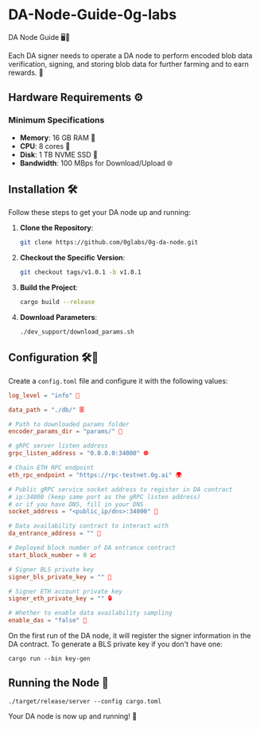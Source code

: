 # DA-Node-Guide-0g-labs
DA Node Guide 🖥️🔐

Each DA signer needs to operate a DA node to perform encoded blob data verification, signing, and storing blob data for further farming and to earn rewards. 🚀

## Hardware Requirements ⚙️

### Minimum Specifications
- **Memory**: 16 GB RAM 💾
- **CPU**: 8 cores 🧠
- **Disk**: 1 TB NVME SSD 💽
- **Bandwidth**: 100 MBps for Download/Upload 🌐

## Installation 🛠️

Follow these steps to get your DA node up and running:

1. **Clone the Repository**:
    ```bash
    git clone https://github.com/0glabs/0g-da-node.git
    ```

2. **Checkout the Specific Version**:
    ```bash
    git checkout tags/v1.0.1 -b v1.0.1
    ```

3. **Build the Project**:
    ```bash
    cargo build --release
    ```

4. **Download Parameters**:
    ```bash
    ./dev_support/download_params.sh
    ```

## Configuration 🛠️🔧

Create a `config.toml` file and configure it with the following values:

```toml
log_level = "info" 📝

data_path = "./db/" 🗄️

# Path to downloaded params folder
encoder_params_dir = "params/" 📂

# gRPC server listen address
grpc_listen_address = "0.0.0.0:34000" 🌐

# Chain ETH RPC endpoint
eth_rpc_endpoint = "https://rpc-testnet.0g.ai" 🌍

# Public gRPC service socket address to register in DA contract
# ip:34000 (keep same port as the gRPC listen address)
# or if you have DNS, fill in your DNS
socket_address = "<public_ip/dns>:34000" 🌟

# Data availability contract to interact with
da_entrance_address = "" 📜

# Deployed block number of DA entrance contract
start_block_number = 0 📈

# Signer BLS private key
signer_bls_private_key = "" 🔑

# Signer ETH account private key
signer_eth_private_key = "" 🔒

# Whether to enable data availability sampling
enable_das = "false" 🚫
```

On the first run of the DA node, it will register the signer information in the DA contract. To generate a BLS private key if you don't have one:

```
cargo run --bin key-gen
```

## Running the Node 🚀

```
./target/release/server --config cargo.toml
```
Your DA node is now up and running! 🎉
